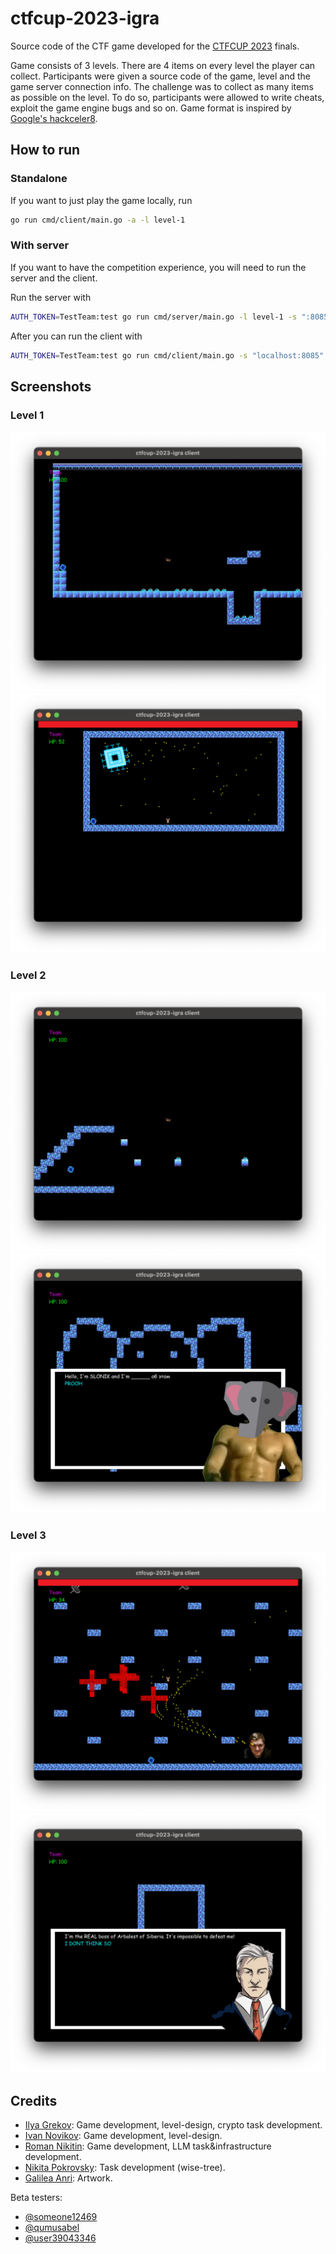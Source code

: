 # ctfcup-2023-igra

Source code of the CTF game developed for the [CTFCUP 2023](https://ctfcup.ru/) finals.

Game consists of 3 levels. There are 4 items on every level the player can collect.
Participants were given a source code of the game, level and the game server connection info.
The challenge was to collect as many items as possible on the level. To do so, participants were allowed to write cheats, exploit the game engine bugs and so on.
Game format is inspired by [Google's hackceler8](https://capturetheflag.withgoogle.com/hackceler8).

## How to run

### Standalone

If you want to just play the game locally, run 

```bash
go run cmd/client/main.go -a -l level-1
```

### With server
If you want to have the competition experience, you will need to run the server and the client.

Run the server with
```bash
AUTH_TOKEN=TestTeam:test go run cmd/server/main.go -l level-1 -s ":8085"
```

After you can run the client with
```bash
AUTH_TOKEN=TestTeam:test go run cmd/client/main.go -s "localhost:8085" -l level-1
```

## Screenshots

### Level 1
![Level 1 run](./screenshots/level-1-run.png) ![Level 1 boss](./screenshots/level-1-boss.png)

### Level 2
![Level 2 jump](./screenshots/level-2-jump.png) ![Level 2 slon](./screenshots/level-2-slon.png)

### Level 3
![Level 3 boss](./screenshots/level-3-boss.png) ![Level 2 llm](./screenshots/level-3-llm.png)


## Credits

- [Ilya Grekov](https://github.com/b1r1b1r1): Game development, level-design, crypto task development.
- [Ivan Novikov](https://github.com/jnovikov): Game development, level-design.
- [Roman Nikitin](https://github.com/pomo-mondreganto): Game development, LLM task&infrastructure development.
- [Nikita Pokrovsky](https://github.com/falamous): Task development (wise-tree).
- [Galilea Anri](https://vk.com/mangalileathecreativesquad): Artwork.

Beta testers:
- [@someone12469](https://github.com/someone12469)
- [@qumusabel](https://github.com/qumusabel)
- [@user39043346](https://github.com/user39043346)
